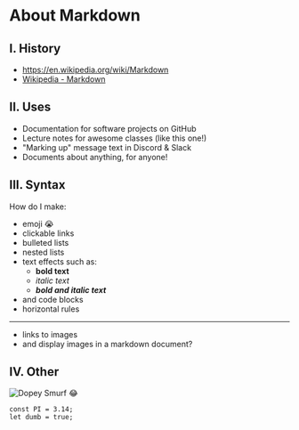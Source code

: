 # **About Markdown**

## I. History
- https://en.wikipedia.org/wiki/Markdown
- [Wikipedia - Markdown](https://en.wikipedia.org/wiki/Markdown)

## II. Uses
- Documentation for software projects on GitHub
- Lecture notes for awesome classes (like this one!)
- "Marking up" message text in Discord & Slack
- Documents about anything, for anyone!

## III. Syntax
How do I make:
- emoji :sob: 
- clickable links
- bulleted lists
- nested lists
- text effects such as:
	- **bold text**
	- *italic text*
	- ***bold and italic text***
- and code blocks
- horizontal rules
---
- links to images
- and display images in a markdown document?



## IV. Other
![Dopey Smurf](https://vignette.wikia.nocookie.net/smurfs/images/0/0d/Dopey4.JPG/revision/latest/scale-to-width-down/240?cb=20180929070848)
:joy:
```
const PI = 3.14;
let dumb = true;
```

